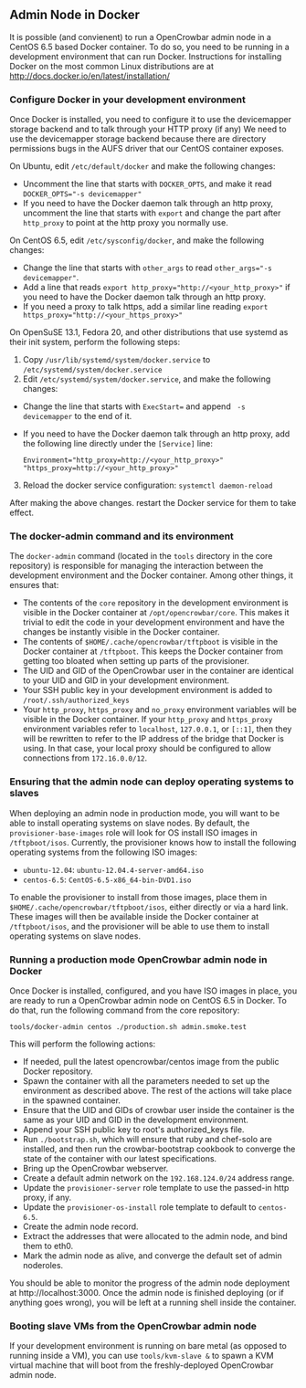 ## Admin Node in Docker

It is possible (and convienent) to run a OpenCrowbar admin node in a
CentOS 6.5 based Docker container.  To do so, you need to be running
in a development environment that can run Docker.  Instructions for
installing Docker on the most common Linux distributions are at
http://docs.docker.io/en/latest/installation/

### Configure Docker in your development environment

Once Docker is installed, you need to configure it to use the
devicemapper storage backend and to talk through your HTTP proxy (if
any)  We need to use the devicemapper storage backend because there
are directory permissions bugs in the AUFS driver that our CentOS
container exposes.

On Ubuntu, edit `/etc/default/docker` and make the following changes:

* Uncomment the line that starts with `DOCKER_OPTS`, and make it read
`DOCKER_OPTS="-s devicemapper"`
* If you need to have the Docker daemon talk through an http proxy,
uncomment the line that starts with `export` and change the part after
`http_proxy` to point at the http proxy you normally use.

On CentOS 6.5, edit `/etc/sysconfig/docker`, and make the following
changes:

* Change the line that starts with `other_args` to read
`other_args="-s devicemapper"`.
* Add a line that reads `export http_proxy="http://<your_http_proxy>"`
  if you need to have the Docker daemon talk through an http proxy.
* If you need a proxy to talk https, add a similar line reading
`export https_proxy="http://<your_https_proxy>"`

On OpenSuSE 13.1, Fedora 20, and other distributions that use systemd
as their init system, perform the following steps:

1. Copy `/usr/lib/systemd/system/docker.service` to
`/etc/systemd/system/docker.service`
2. Edit `/etc/systemd/system/docker.service`, and make the following
changes:

  * Change the line that starts with `ExecStart=` and append
  ` -s devicemapper` to the end of it.
  * If you need to have the Docker daemon talk through an http proxy,
  add the following line directly under the `[Service]` line:

    `Environment="http_proxy=http://<your_http_proxy>" "https_proxy=http://<your_http_proxy>"`

3. Reload the docker service configuration: `systemctl daemon-reload`

After making the above changes. restart the Docker service for them to
take effect.

### The docker-admin command and its environment

The `docker-admin` command (located in the `tools` directory in the
core repository) is responsible for managing the interaction between
the development environment and the Docker container.  Among other
things, it ensures that:

* The contents of the `core` repository in the development environment
is visible in the Docker container at `/opt/opencrowbar/core`.  This
makes it trivial to edit the code in your development environment and
have the changes be instantly visible in the Docker container.
* The contents of `$HOME/.cache/opencrowbar/tftpboot` is visible in
  the Docker container at `/tftpboot`.  This keeps the Docker
  container from getting too bloated when setting up parts of the
  provisioner.
* The UID and GID of the OpenCrowbar user in the container are identical
to your UID and GID in your development environment.
* Your SSH public key in your development environment is added to
`/root/.ssh/authorized_keys`
* Your `http_proxy`, `https_proxy` and `no_proxy` environment
  variables will be visible in the Docker container.  If your
  `http_proxy` and `https_proxy` environment variables refer to
  `localhost`, `127.0.0.1`, or `[::1]`, then they will be rewritten to refer
  to the IP address of the bridge that Docker is using.  In that case,
  your local proxy should be configured to allow connections from
  `172.16.0.0/12`.

### Ensuring that the admin node can deploy operating systems to slaves

When deploying an admin node in production mode, you will want to be
able to install operating systems on slave nodes.  By default, the
`provisioner-base-images` role will look for OS install ISO images in
`/tftpboot/isos`.  Currently, the provisioner knows how to install the
following operating systems from the following ISO images:

* `ubuntu-12.04`: `ubuntu-12.04.4-server-amd64.iso`
* `centos-6.5`: `CentOS-6.5-x86_64-bin-DVD1.iso`

To enable the provisioner to install from those images, place them in
`$HOME/.cache/opencrowbar/tftpboot/isos`, either directly or via a
hard link.  These images will then be available inside the Docker
container at `/tftpboot/isos`, and the provisioner will be able to use
them to install operating systems on slave nodes.

### Running a production mode OpenCrowbar admin node in Docker

Once Docker is installed, configured, and you have ISO images in
place, you are ready to run a OpenCrowbar admin node on CentOS 6.5 in
Docker.  To do that, run the following command from the core
repository:

    tools/docker-admin centos ./production.sh admin.smoke.test

This will perform the following actions:

* If needed, pull the latest opencrowbar/centos image from the public
Docker repository.
* Spawn the container with all the parameters needed to set up the
environment as described above.  The rest of the actions will take
place in the spawned container.
* Ensure that the UID and GIDs of crowbar user inside the container is
  the same as your UID and GID in the development environment.
* Append your SSH public key to root's authorized_keys file.
* Run `./bootstrap.sh`, which will ensure that ruby and chef-solo are
installed, and then run the crowbar-bootstrap cookbook to converge the
state of the container with our latest specifications.
* Bring up the OpenCrowbar webserver.
* Create a default admin network on the `192.168.124.0/24` address
range.
* Update the `provisioner-server` role template to use the passed-in
http proxy, if any.
* Update the `provisioner-os-install` role template to default to
`centos-6.5`.
* Create the admin node record.
* Extract the addresses that were allocated to the admin node, and
bind them to eth0.
* Mark the admin node as alive, and converge the default set of admin
noderoles.

You should be able to monitor the progress of the admin node
deployment at http://localhost:3000.  Once the admin node is finished
deploying (or if anything goes wrong), you will be left at a running
shell inside the container.

### Booting slave VMs from the OpenCrowbar admin node

If your development environment is running on bare metal (as opposed
to running inside a VM), you can use `tools/kvm-slave &` to spawn a
KVM virtual machine that will boot from the freshly-deployed OpenCrowbar
admin node.
